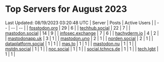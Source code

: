 # Top Servers for August 2023
Last Updated: 08/19/2023 03:20:48 UTC
| Server | Posts | Active Users |
| -- | -- | -- |
| [fosstodon.org](https://fosstodon.org/tags/PowerShell) | 29 | 6 |
| [techhub.social](https://techhub.social/tags/PowerShell) | 22 | 7 |
| [mastodon.social](https://mastodon.social/tags/PowerShell) | 14 | 9 |
| [infosec.exchange](https://infosec.exchange/tags/PowerShell) | 7 | 6 |
| [hachyderm.io](https://hachyderm.io/tags/PowerShell) | 4 | 2 |
| [mastodonapp.uk](https://mastodonapp.uk/tags/PowerShell) | 3 | 1 |
| [mastodon.uno](https://mastodon.uno/tags/PowerShell) | 2 | 1 |
| [norden.social](https://norden.social/tags/PowerShell) | 2 | 1 |
| [dataplatform.social](https://dataplatform.social/tags/PowerShell) | 1 | 1 |
| [mas.to](https://mas.to/tags/PowerShell) | 1 | 1 |
| [mastodon.nu](https://mastodon.nu/tags/PowerShell) | 1 | 1 |
| [mstdn.social](https://mstdn.social/tags/PowerShell) | 1 | 1 |
| [noc.social](https://noc.social/tags/PowerShell) | 1 | 1 |
| [social.tchncs.de](https://social.tchncs.de/tags/PowerShell) | 1 | 1 |
| [tech.lgbt](https://tech.lgbt/tags/PowerShell) | 1 | 1 |

